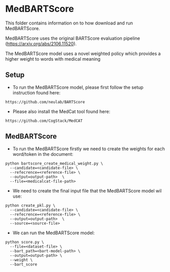 # MedBARTScore


This folder contains information on to how download and run MedBARTScore.

MedBARTScore uses the original BARTScore evaluation pipeline (https://arxiv.org/abs/2106.11520).

The MedBARTScore model uses a  novel weighted policy which provides a higher weight to words with medical meaning

## Setup
- To run the MedBARTScore model,  please first follow the setup instruction found here:
```
https://github.com/neulab/BARTScore
```
- Please also install the MedCat tool found here:
```
https://github.com/CogStack/MedCAT
```

## MedBARTScore
-  To run the MedBARTScore firstly we need to create the weights for each word/token in the document: 
```
python bartscore_create_medical_weight.py \
  --candidate=<candidate-file> \
  --refecrence=<reference-file> \
  --output=output-path>  \
  --file=<medicalcat-file-path>
```

-  We need to create the final input file that the MedBARTScore model wil use:
```
python create_pkl.py \
  --candidate=<candidate-file> \
  --refecrence=<reference-file> \
  --output=output-path>  \
  --source=<source-file>
```

-  We can run the MedBARTScore model:
```
python score.py \
  --file=<dataset-file> \
  --bart_path=<bart-model-path> \
  --output=output-path> \
  --weight \
  --bart_score  
```

